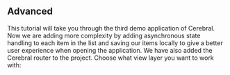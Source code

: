 ## Advanced

This tutorial will take you through the third demo application of Cerebral. Now we are adding more complexity by adding asynchronous state handling to each item in the list and saving our items locally to give a better user experience when opening the application. We have also added the Cerebral router to the project. Choose what view layer you want to work with:
